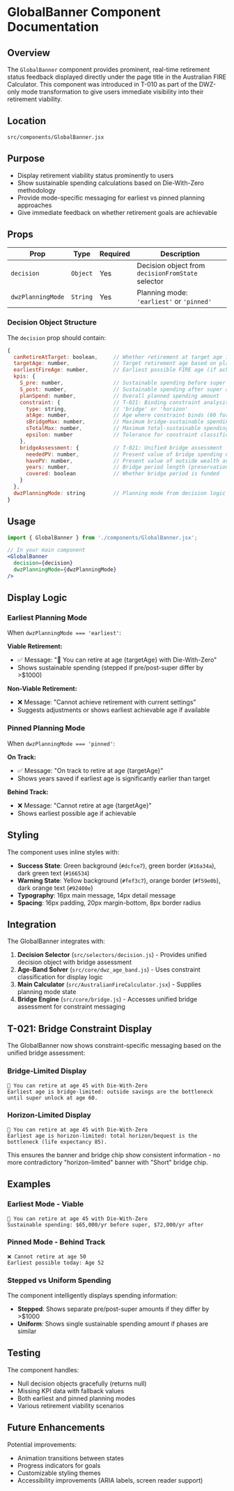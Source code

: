# GlobalBanner Component Documentation

## Overview

The `GlobalBanner` component provides prominent, real-time retirement status feedback displayed directly under the page title in the Australian FIRE Calculator. This component was introduced in T-010 as part of the DWZ-only mode transformation to give users immediate visibility into their retirement viability.

## Location

`src/components/GlobalBanner.jsx`

## Purpose

- Display retirement viability status prominently to users
- Show sustainable spending calculations based on Die-With-Zero methodology  
- Provide mode-specific messaging for earliest vs pinned planning approaches
- Give immediate feedback on whether retirement goals are achievable

## Props

| Prop | Type | Required | Description |
|------|------|----------|-------------|
| `decision` | `Object` | Yes | Decision object from `decisionFromState` selector |
| `dwzPlanningMode` | `String` | Yes | Planning mode: `'earliest'` or `'pinned'` |

### Decision Object Structure

The `decision` prop should contain:

```javascript
{
  canRetireAtTarget: boolean,     // Whether retirement at target age is viable
  targetAge: number,              // Target retirement age based on planning mode  
  earliestFireAge: number,        // Earliest possible FIRE age (if achievable)
  kpis: {
    S_pre: number,                // Sustainable spending before super access
    S_post: number,               // Sustainable spending after super access
    planSpend: number,            // Overall planned spending amount
    constraint: {                 // T-021: Binding constraint analysis
      type: string,               // 'bridge' or 'horizon'
      atAge: number,              // Age where constraint binds (60 for bridge, lifeExpectancy for horizon)
      sBridgeMax: number,         // Maximum bridge-sustainable spending
      sTotalMax: number,          // Maximum total-sustainable spending  
      epsilon: number             // Tolerance for constraint classification
    },
    bridgeAssessment: {           // T-021: Unified bridge assessment
      neededPV: number,           // Present value of bridge spending needed
      havePV: number,             // Present value of outside wealth available
      years: number,              // Bridge period length (preservationAge - targetAge)
      covered: boolean            // Whether bridge period is funded
    }
  },
  dwzPlanningMode: string         // Planning mode from decision logic
}
```

## Usage

```jsx
import { GlobalBanner } from './components/GlobalBanner.jsx';

// In your main component
<GlobalBanner 
  decision={decision} 
  dwzPlanningMode={dwzPlanningMode} 
/>
```

## Display Logic

### Earliest Planning Mode

When `dwzPlanningMode === 'earliest'`:

**Viable Retirement:**
- ✅ Message: "🎯 You can retire at age {targetAge} with Die-With-Zero"
- Shows sustainable spending (stepped if pre/post-super differ by >$1000)

**Non-Viable Retirement:**
- ❌ Message: "Cannot achieve retirement with current settings"
- Suggests adjustments or shows earliest achievable age if available

### Pinned Planning Mode  

When `dwzPlanningMode === 'pinned'`:

**On Track:**
- ✅ Message: "On track to retire at age {targetAge}"
- Shows years saved if earliest age is significantly earlier than target

**Behind Track:**
- ❌ Message: "Cannot retire at age {targetAge}"
- Shows earliest possible age if achievable

## Styling

The component uses inline styles with:

- **Success State**: Green background (`#dcfce7`), green border (`#16a34a`), dark green text (`#166534`)
- **Warning State**: Yellow background (`#fef3c7`), orange border (`#f59e0b`), dark orange text (`#92400e`)
- **Typography**: 16px main message, 14px detail message
- **Spacing**: 16px padding, 20px margin-bottom, 8px border radius

## Integration

The GlobalBanner integrates with:

1. **Decision Selector** (`src/selectors/decision.js`) - Provides unified decision object with bridge assessment
2. **Age-Band Solver** (`src/core/dwz_age_band.js`) - Uses constraint classification for display logic  
3. **Main Calculator** (`src/AustralianFireCalculator.jsx`) - Supplies planning mode state
4. **Bridge Engine** (`src/core/bridge.js`) - Accesses unified bridge assessment for constraint messaging

## T-021: Bridge Constraint Display

The GlobalBanner now shows constraint-specific messaging based on the unified bridge assessment:

### Bridge-Limited Display
```
🎯 You can retire at age 45 with Die-With-Zero
Earliest age is bridge-limited: outside savings are the bottleneck until super unlock at age 60.
```

### Horizon-Limited Display  
```
🎯 You can retire at age 45 with Die-With-Zero
Earliest age is horizon-limited: total horizon/bequest is the bottleneck (life expectancy 85).
```

This ensures the banner and bridge chip show consistent information - no more contradictory "horizon-limited" banner with "Short" bridge chip.

## Examples

### Earliest Mode - Viable
```
🎯 You can retire at age 45 with Die-With-Zero
Sustainable spending: $65,000/yr before super, $72,000/yr after
```

### Pinned Mode - Behind Track
```  
❌ Cannot retire at age 50
Earliest possible today: Age 52
```

### Stepped vs Uniform Spending

The component intelligently displays spending information:

- **Stepped**: Shows separate pre/post-super amounts if they differ by >$1000
- **Uniform**: Shows single sustainable spending amount if phases are similar

## Testing

The component handles:
- Null decision objects gracefully (returns null)
- Missing KPI data with fallback values  
- Both earliest and pinned planning modes
- Various retirement viability scenarios

## Future Enhancements

Potential improvements:
- Animation transitions between states
- Progress indicators for goals  
- Customizable styling themes
- Accessibility improvements (ARIA labels, screen reader support)